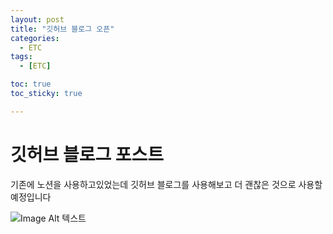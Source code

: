 ```yaml
---
layout: post
title: "깃허브 블로그 오픈"
categories:
  - ETC
tags:
  - [ETC]

toc: true
toc_sticky: true

---
```



# 깃허브 블로그 포스트

기존에 노션을 사용하고있었는데 깃허브 블로그를 사용해보고 더 괜찮은 것으로 사용할 예정입니다

![Image Alt 텍스트](../assets/img/ffffff&text=like+this+yo.png)
